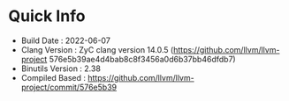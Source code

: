 # Quick Info
* Build Date : 2022-06-07
* Clang Version : ZyC clang version 14.0.5 (https://github.com/llvm/llvm-project 576e5b39ae4d4bab8c8f3456a0d6b37bb46dfdb7)
* Binutils Version : 2.38
* Compiled Based : https://github.com/llvm/llvm-project/commit/576e5b39

